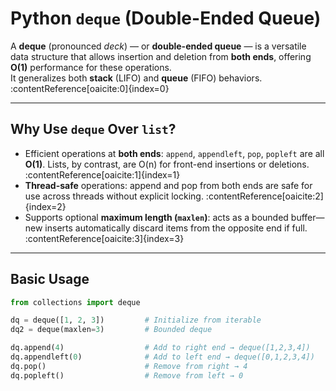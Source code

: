 # Python `deque` (Double-Ended Queue)

A **deque** (pronounced *deck*) — or **double-ended queue** — is a versatile data structure that allows insertion and deletion from **both ends**, offering **O(1)** performance for these operations.  
It generalizes both **stack** (LIFO) and **queue** (FIFO) behaviors. :contentReference[oaicite:0]{index=0}

---

##  Why Use `deque` Over `list`?

- Efficient operations at **both ends**: `append`, `appendleft`, `pop`, `popleft` are all **O(1)**. Lists, by contrast, are O(n) for front-end insertions or deletions. :contentReference[oaicite:1]{index=1}  
- **Thread-safe** operations: append and pop from both ends are safe for use across threads without explicit locking. :contentReference[oaicite:2]{index=2}  
- Supports optional **maximum length (`maxlen`)**: acts as a bounded buffer—new inserts automatically discard items from the opposite end if full. :contentReference[oaicite:3]{index=3}

---

##  Basic Usage

```python
from collections import deque

dq = deque([1, 2, 3])         # Initialize from iterable
dq2 = deque(maxlen=3)         # Bounded deque

dq.append(4)                  # Add to right end → deque([1,2,3,4])
dq.appendleft(0)              # Add to left end → deque([0,1,2,3,4])
dq.pop()                      # Remove from right → 4
dq.popleft()                  # Remove from left → 0
